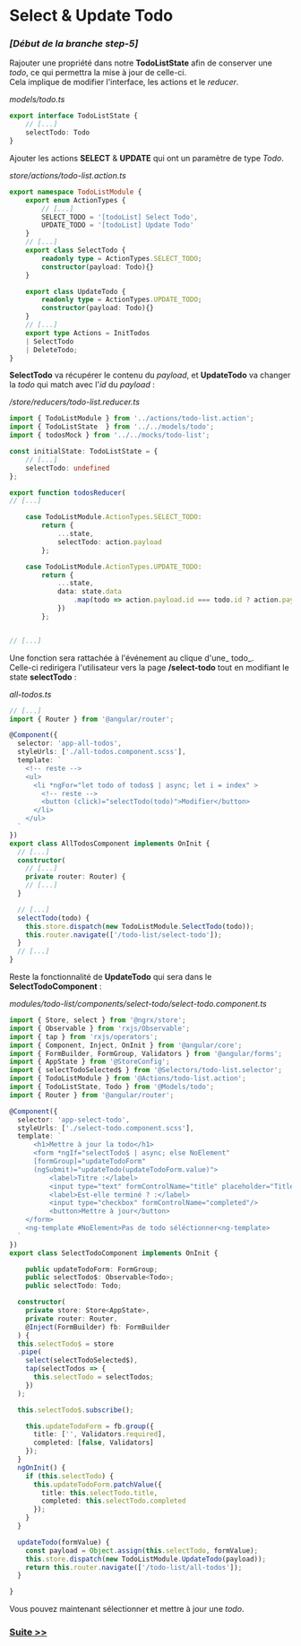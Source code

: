# Select & Update Todo

### _\[Début de la branche step-5\]_

Rajouter une propriété dans notre **TodoListState** afin de conserver une _todo_, ce qui permettra la mise à jour de celle-ci.   
Cela implique de modifier l'interface, les actions et le _reducer_.

_models/todo.ts_

```typescript
export interface TodoListState {
    // [...]
    selectTodo: Todo
}
```

Ajouter les actions **SELECT** & **UPDATE** qui ont un paramètre de type _Todo_.

_store/actions/todo-list.action.ts_

```typescript
export namespace TodoListModule {
    export enum ActionTypes {
        // [...]
        SELECT_TODO = '[todoList] Select Todo',
        UPDATE_TODO = '[todoList] Update Todo'
    }
    // [...]
    export class SelectTodo {
        readonly type = ActionTypes.SELECT_TODO;
        constructor(payload: Todo){}
    }

    export class UpdateTodo {
        readonly type = ActionTypes.UPDATE_TODO;
        constructor(payload: Todo){}
    }
    // [...]
    export type Actions = InitTodos
    | SelectTodo
    | DeleteTodo;
}
```

**SelectTodo** va récupérer le contenu du _payload_, et **UpdateTodo** va changer la _todo_ qui match avec l'_id_ du _payload_ :

_/store/reducers/todo-list.reducer.ts_

```typescript
import { TodoListModule } from '../actions/todo-list.action';
import { TodoListState  } from '../../models/todo';
import { todosMock } from '../../mocks/todo-list';

const initialState: TodoListState = {
    // [...]
    selectTodo: undefined
};

export function todosReducer(
// [...]

    case TodoListModule.ActionTypes.SELECT_TODO:
        return {
            ...state,
            selectTodo: action.payload
        };

    case TodoListModule.ActionTypes.UPDATE_TODO:
        return {
            ...state,
            data: state.data
                .map(todo => action.payload.id === todo.id ? action.payload : todo)
            })
        };


// [...]
```

Une fonction sera rattachée à l'événement au clique d'une_ todo_.  
Celle-ci redirigera l'utilisateur vers la page **/select-todo** tout en modifiant le state **selectTodo** :

_all-todos.ts_

```typescript
// [...]
import { Router } from '@angular/router';

@Component({
  selector: 'app-all-todos',
  styleUrls: ['./all-todos.component.scss'],
  template: `
    <!-- reste -->
    <ul>
      <li *ngFor="let todo of todos$ | async; let i = index" >
        <!-- reste -->
        <button (click)="selectTodo(todo)">Modifier</button>
      </li>
    </ul>
  `
})
export class AllTodosComponent implements OnInit {
  // [...]
  constructor(
    // [...]
    private router: Router) {
    // [...]
  }

  // [...]
  selectTodo(todo) {
    this.store.dispatch(new TodoListModule.SelectTodo(todo));
    this.router.navigate(['/todo-list/select-todo']);
  }
  // [...]
}
```

Reste la fonctionnalité de **UpdateTodo** qui sera dans le **SelectTodoComponent** :

_modules/todo-list/components/select-todo/select-todo.component.ts_

```typescript
import { Store, select } from '@ngrx/store';
import { Observable } from 'rxjs/Observable';
import { tap } from 'rxjs/operators';
import { Component, Inject, OnInit } from '@angular/core';
import { FormBuilder, FormGroup, Validators } from '@angular/forms';
import { AppState } from '@StoreConfig';
import { selectTodoSelected$ } from '@Selectors/todo-list.selector';
import { TodoListModule } from '@Actions/todo-list.action';
import { TodoListState, Todo } from '@Models/todo';
import { Router } from '@angular/router';

@Component({
  selector: 'app-select-todo',
  styleUrls: ['./select-todo.component.scss'],
  template: `
      <h1>Mettre à jour la todo</h1>
      <form *ngIf="selectTodo$ | async; else NoElement"
      [formGroup]="updateTodoForm"
      (ngSubmit)="updateTodo(updateTodoForm.value)">
          <label>Titre :</label>
          <input type="text" formControlName="title" placeholder="Title"/>
          <label>Est-elle terminé ? :</label>
          <input type="checkbox" formControlName="completed"/>
          <button>Mettre à jour</button>
    </form>
    <ng-template #NoElement>Pas de todo séléctionner<ng-template>
  `
})
export class SelectTodoComponent implements OnInit {

    public updateTodoForm: FormGroup;
    public selectTodo$: Observable<Todo>;
    public selectTodo: Todo;

  constructor(
    private store: Store<AppState>,
    private router: Router,
    @Inject(FormBuilder) fb: FormBuilder
  ) {
  this.selectTodo$ = store
  .pipe(
    select(selectTodoSelected$),
    tap(selectTodos => {
      this.selectTodo = selectTodos;
    })
  );

  this.selectTodo$.subscribe();

    this.updateTodoForm = fb.group({
      title: ['', Validators.required],
      completed: [false, Validators]
    });
  }
  ngOnInit() {
    if (this.selectTodo) {
      this.updateTodoForm.patchValue({
        title: this.selectTodo.title,
        completed: this.selectTodo.completed
      });
    }
  }

  updateTodo(formValue) {
    const payload = Object.assign(this.selectTodo, formValue);
    this.store.dispatch(new TodoListModule.UpdateTodo(payload));
    return this.router.navigate(['/todo-list/all-todos']);
  }

}
```

Vous pouvez maintenant sélectionner et mettre à jour une _todo_.

### [Suite &gt;&gt;](step-06.md)



